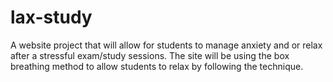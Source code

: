 # lax-study
A website project that will allow for students to manage anxiety and or relax after a stressful exam/study sessions. The site will be using the box breathing method to allow students to relax by following the technique.
